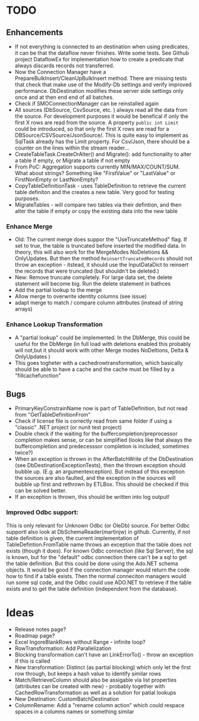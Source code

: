 # TODO

## Enhancements
- If not everything is connected to an destination when using predicates, it can be that the dataflow never finishes. Write some tests. See Github project DataflowEx for implementation how to create a predicate that always discards records not transferred.
- Now the Connection Manager have a PrepareBulkInsert/CleanUpBulkInsert method. There are missing tests that check that make use of the Modify-Db settings and verify improved performance. DbDestination modifies these server side settings only once and at then end end of all batches.
- Check if SMOConnectionManager can be reinstalled again
- All sources (DbSource, CsvSource, etc. )  always read all the data from the source. For development purposes it would be benefical if only the first X rows are read from the source. A property `public int Limit` could be introduced, so that only the first X rows are read for a DBSource/CSVSource/JsonSource/. This is quite easy to implement as SqlTask already has the Limit property. For Csv/Json, there should be a counter on the lines within the stream reader...
- CreateTableTask.CreateOrAlter() and Migrate(): add functionality to alter a table if empty, or Migrate a table if not empty
- From PoC: Aggregation supports currently MIN/MAX/COUNT/SUM. What about strings? Something like "FirstValue" or "LastValue" or FirstNonEmpty or LastNonEmpty?
- CopyTableDefinitionTask - uses TableDefinition to retrieve the current table definiton and the creates a new table. 
Very good for testing purposes.
- MigrateTables - will compare two tables via their defintion, and then alter the table if empty or copy the existing data into the new table

### Enhance Merge 
- Old: The current merge does suppor the "UseTruncateMethod" flag. If set to true, the table is truncated before inserted the modified data.
In theory, this will also work for the MergeModes NoDeletions && OnlyUpdates. But then the method `ReinsertTruncatedRecords` should not 
throw an exception - itstead, it should use the InputDataDict to reinsert the records that were truncated (but shouldn't be deleted.)
- New: Remove truncate completely. For large data set, the delete statement will become big. Run the delete statement in bathces
- Add the partial lookup to the merge
- Allow merge to overwrite identity columns (see issue)
- adapt merge to match / compare column attributes (instead of string arrays)

### Enhance Lookup Transformation
- A "partial lookup" could be implemented. In the DbMerge, this could be useful for the DbMerge (in full load with deletions enabled this probably will not,but it should work with other Merge modes NoDeltions, Delta & OnlyUpdates )
- This goes togheter with a cachedrowtransformation, which basically should be able to have a cache and the cache must be filled by a "fillcachefunction"


## Bugs

- PrimaryKeyConstrainName now is part of TableDefinition, but not read from "GetTableDefinitionFrom"
- Check if license file is correctly read from same folder if using a "classic" .NET project (or nunit test project) 
- Double check if the waiting for the buffercompletion/preprocessor completion makes sense, or can be simplified (looks like that always the buffercompletion and predecesssor completion is included, sometimes twice?)
- When an exception is thrown in the AfterBatchWrite of the DbDestination (see DbDestinationExceptionTests), then the thrown exception should bubble up. (E.g. an argumentexception). But instead of this exception the sources are also faulted, and the exception in the sources will bubble up first and rethrown by ETLBox. This should be checked if this can be solved better. 
- If an exception is thrown, this should be written into log output!

### Improved Odbc support:

This is only relevant for Unknown Odbc (or OleDb) source. For better Odbc supportl also  look at DbSchemaReader(martinjw) in github.
Currently, if not table definition is given, the current implementation of TableDefintion.FromTable name throws an exception that the table does not exists (though it does). 
For known Odbc connection (like Sql Server), the sql is known, but for the "default" odbc connection there can't be a sql to get the table definition. But this could be done using the Ado.NET schema objects. 
It would be good if the connection manager would return the code how to find if a table exists. Then the normal conneciton managers would run some sql code, and the Odbc could use ADO.NET to retrieve if the table exists and to get the table definition (independent from the database).

# Ideas

- Release notes page?
- Roadmap page? 
- Excel IngoreBlankRows without Range - infinite loop?
- RowTransformation: Add Parallelization
- Blocking transformation can't have an LinkErrorTo() - throw an exception if this is called
- New transformation: Distinct (as partial blocking) which only let the first row through, but keeps a hash value to identify similar rows
- Match/RetrieveColumn should also be assigable via list properties (attributes can be created with new) - probably together with CachedRowTransformation as well as a solution for patial lookups
- New Destination: CustomBatchDestination
- ColumnRename: Add a "rename column action" which could respace spaces in a columns names or something similar
